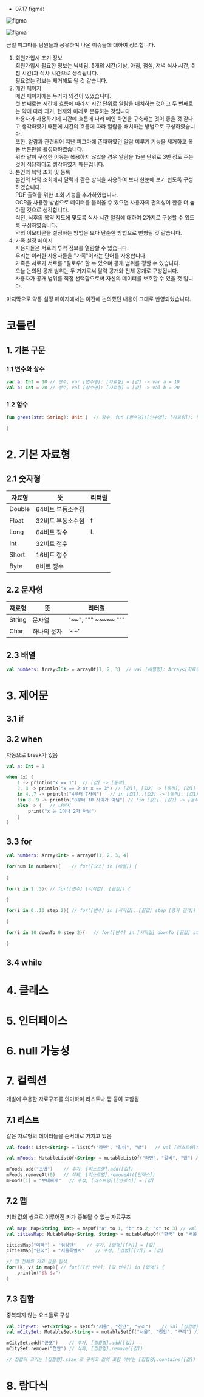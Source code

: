 - 07.17 figma!

![figma](./figma(rev.1).png)

![figma](./figma(rev.2).PNG)

금일 피그마를 팀원들과 공유하며 나온 이슈들에 대하여 정리합니다.  
1. 회원가입시 초기 정보  
회원가입시 필요한 정보는 닉네임, 5개의 시간(기상, 아침, 점심, 저녁 식사 시간, 취침 시간)과 식사 시간으로 생각됩니다.  
필요없는 정보는 제거해도 될 것 같습니다.  
2. 메인 페이지  
메인 페이지에는 두가지 의견이 있었습니다.  
첫 번째로는 시간에 흐름에 따라서 시간 단위로 알람을 배치하는 것이고 두 번째로는 약에 따라 과거, 현재와 미래로 분류하는 것입니다.  
사용자가 사용하기에 시간에 흐름에 따라 메인 화면을 구축하는 것이 좋을 것 같다고 생각하였기 때문에 시간의 흐름에 따라 알람을 배치하는 방법으로 구성하였습니다.  
또한, 알람과 관련되어 지난 피그마에 존재하였던 알람 미루기 기능을 제거하고 복용 버튼만을 활성화하였습니다.  
위와 같이 구성한 이유는 복용하지 않았을 경우 알람을 15분 단위로 3번 정도 주는 것이 적당하다고 생각하였기 때문입니다.  
3. 본인의 복약 조회 및 등록  
본인의 복약 조회에서 달력과 같은 방식을 사용하여 보다 한눈에 보기 쉽도록 구성하였습니다.  
PDF 출력을 위한 조회 기능을 추가하였습니다.  
OCR을 사용한 방법으로 데이터를 불러올 수 있으면 사용자의 편의성이 한층 더 높아질 것으로 생각합니다.  
식전, 식후의 복약 지도에 맞도록 식사 시간 알림에 대하여 2가지로 구성할 수 있도록 구성하였습니다.  
약의 이모티콘을 설정하는 방법은 보다 단순한 방법으로 변형될 것 같습니다.  
4. 가족 설정 페이지  
사용자들은 서로의 투약 정보를 열람할 수 있습니다.  
우리는 이러한 사용자들을 "가족"이라는 단어를 사용합니다.  
가족은 서로가 서로를 "팔로우" 할 수 있으며 공개 범위를 정할 수 있습니다.  
오늘 논의된 공개 범위는 두 가지로써 달력 공개와 전체 공개로 구성됩니다.  
사용자가 공개 범위를 직접 선택함으로써 자신의 데이터를 보호할 수 있을 것 입니다.  

마지막으로 약통 설정 페이지에서는 이전에 논의했던 내용이 그대로 반영되었습니다.

# 코틀린  

## 1. 기본 구문  
### 1.1  변수와 상수  
```kotlin
var a: Int = 10 // 변수, var [변수명]: [자료형] = [값] -> var a = 10
val b: Int = 20 // 상수, val [상수명]: [자료형] = [값] -> val b = 20
```  
### 1.2 함수
```kotlin
fun greet(str: String): Unit {  // 함수, fun [함수명]([인수명]: [자료형]): [반환자료형] {

}
```

# 2. 기본 자료형  
## 2.1 숫자형  
|자료형|뜻|리터럴|
|------|--------------|---|
|Double|64비트 부동소수점||
|Float|32비트 부동소수점|f|
|Long|64비트 정수|L|
|Int|32비트 정수||
|Short|16비트 정수||
|Byte|8비트 정수||

## 2.2 문자형  
|자료형|뜻|리터럴|
|------|--------------|---|
|String|문자열|"~~", """ ~~~~~ """|
|Char|하나의 문자|'~~'|

## 2.3 배열  
```kotlin
val numbers: Array<Int> = arrayOf(1, 2, 3)  // val [배열명]: Array<[자료형]> = arrayOf([값1], [값2], [값3]) -> val numbers = arrayOf(1, 2, 3)
```
# 3. 제어문  
## 3.1 if  
## 3.2 when  
자동으로 break가 있음  
```kotlin
val a: Int = 1

when (x) {
    1 -> println("x == 1")  // [값] -> [동작]
    2, 3 -> println("x == 2 or x == 3") // [값1], [값2] -> [동작], [값1] or [값2]
    in 4..7 -> println("4부터 7사이")   // in [값1]..[값2] -> [동작], [값1] <= and <= [값2]
    !in 8..9 -> println("8부터 10 사이가 아님") // !in [값1]..[값2] -> [동작], >= [값1] or [값2] <=
    else -> {   // 나머지
        print("x 는 1이나 2가 아님")
    }
}
```

## 3.3 for  
```kotlin
val numbers: Array<Int> = arrayOf(1, 2, 3, 4)

for(num in numbers){    // for([요소] in [배열]) {
    
}

for(i in 1..3){ // for([변수] [시작값]..[끝값]) {

}

for(i in 0..10 step 2){ // for([변수] in [시작값]..[끝값] step [증가 간격])

}

for(i in 10 downTo 0 step 2){   // for([변수] in [시작값] downTo [끝값] step [감소 간격])

}
```

## 3.4 while  

# 4. 클래스  

# 5. 인터페이스

# 6. null 가능성  

# 7. 컬렉션  
개발에 유용한 자료구조를 의미하며 리스트나 맵 등이 포함됨  
## 7.1 리스트  
같은 자료형의 데이터들을 순서대로 가지고 있음
```kotlin
val foods: List<String> = listOf("라면", "갈비", "밥")   // val [리스트명]: List<[자료형]> = listOf([값1], [값2], ...) -> val foods = listOf("라면", "갈비", "밥")

val mFoods: MutableListOf<String> = mutableListOf("라면", "갈비", "밥") // var [리스트명]: MutableListOf<[자료형]> = mutableListOf([값1], [값2], ...) -> var mFoods = mutableListOf("라면", "갈비", "밥")

mFoods.add("초밥")    // 추가, [리스트명].add([값])
mFoods.removeAt(0)   // 삭제, [리스트명].removeAt([인덱스])
mFoods[1] = "부대찌개"   // 수정, [리스트명][[인덱스]] = [값]
```
## 7.2 맵  
키와 값의 쌍으로 이루어진 키가 중복될 수 없는 자료구조  
```kotlin
val map: Map<String, Int> = mapOf("a" to 1, "b" to 2, "c" to 3) // val [맵명]: Map<[키 자료형], [값 자료형]> = mapOf([키1] to [값1], [키2] to [값2], ...) -> val map = mapOf("a" to 1, "b" to 2, "c" to 3)
val citiesMap: MutableMap<String, String> = mutableMapOf("한국" to "서울", "일본" to "동경", "중국" to "북경")  // val [맵명]: MutableMap<[키 자료형], [값 자료형]> = mutableMapOf([키1] to [값1], [키2] to [값2], ...) -> val citiesMap = mutableMapOf("한국" to "서울", "일본" to "동경", "중국" to "북경")

citiesMap["미국"] = "워싱턴"    // 추가, [맵명][[키]] = [값]
citiesMap["한국"] = "서울특별시"    // 수정, [맵명][[키]] = [값]

// 맵 전체의 키와 값을 탐색
for((k, v) in map){ // for(([키 변수], [값 변수]) in [맵명]) {
    println("$k $v")
}
```

## 7.3 집합  
중복되지 않는 요소들로 구성
```kotlin
val citySet: Set<String> = setOf("서울", "천안", "구리")    // val [집합명]: Set<[자료형]> = setOf([값1], [값2], [값3], ...) -> val citySet = setOf("서울", "천안", "구리")
val mCitySet: MutableSet<String> = mutableSetOf("서울", "천안", "구리") // val [집합명]: MutableSet<[자료형]> = mutableSetOf([값1], [값2], [값3], ...) -> val mCitySet = mutableSetOf("서울", "천안", "구리")

mCitySet.add("군포")    // 추가, [집합명].add([값])
mCitySet.remove("천안") // 삭제, [집합명].remove([값])

// 집합의 크기는 [집합명].size 로 구하고 값의 포함 여부는 [집합명].contains([값]) 으로 구함
```


# 8. 람다식  
